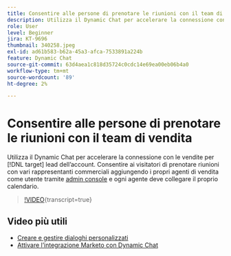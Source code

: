 ```yaml
---
title: Consentire alle persone di prenotare le riunioni con il team di vendita
description: Utilizza il Dynamic Chat per accelerare la connessione con le vendite per [!DNL target] lead dell’account.
role: User
level: Beginner
jira: KT-9696
thumbnail: 340258.jpeg
exl-id: ad61b583-b62a-45a3-afca-7533891a224b
feature: Dynamic Chat
source-git-commit: 63d4aea1c818d35724c0cdc14e69ea00eb06b4a0
workflow-type: tm+mt
source-wordcount: '89'
ht-degree: 2%

---
```


# Consentire alle persone di prenotare le riunioni con il team di vendita

Utilizza il Dynamic Chat per accelerare la connessione con le vendite per [!DNL target] lead dell’account. Consentire ai visitatori di prenotare riunioni con vari rappresentanti commerciali aggiungendo i propri agenti di vendita come utente tramite [admin console](https://adminconsole.adobe.com/) e ogni agente deve collegare il proprio calendario.

>[!VIDEO](https://video.tv.adobe.com/v/340258/?quality=12&learn=on){transcript=true}

## Video più utili

* [Creare e gestire dialoghi personalizzati](dialogue-management.md)
* [Attivare l’integrazione Marketo con Dynamic Chat](marketo-integration.md)
